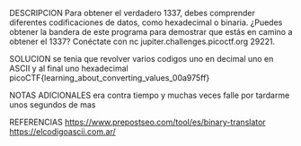 
DESCRIPCION
 Para obtener el verdadero 1337, debes comprender diferentes codificaciones de datos, como hexadecimal o binaria. ¿Puedes obtener la bandera de este programa para demostrar que estás en camino a obtener el 1337? Conéctate con nc jupiter.challenges.picoctf.org 29221.
 
SOLUCION
se tenia que revolver varios codigos uno en decimal uno en ASCII y al final uno hexadecimal
picoCTF{learning_about_converting_values_00a975ff}

NOTAS ADICIONALES
era contra tiempo y muchas veces falle por tardarme unos segundos de mas

REFERENCIAS
https://www.prepostseo.com/tool/es/binary-translator
https://elcodigoascii.com.ar/
